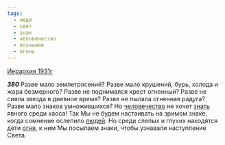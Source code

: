 ```yaml
---
tags:
  - люди
  - свет
  - знак
  - человечество
  - познание
  - огонь
---
```


[Иерархия 1931г](https://127.0.0.1:4002/agni/1931)

___380___
Разве мало землетрясений? Разве мало крушений, бурь, холода и жара безмерного? Разве не поднимался крест огненный? Разве не сияла звезда в дневное время? Разве не пылала огненная радуга? Разве мало знаков умножившихся? Но [человечество](../../../tags/#человечество) не хочет [знать](../../../tags/#познание) явного среди хаоса! Так Мы не будем настаивать на зримом знаке, когда сомнение ослепило [людей](../../../tags/#люди). Но среди слепых и глухих находятся дети [огня](../../../tags/#огонь), к ним Мы посылаем знаки, чтобы узнавали наступление Света.   

